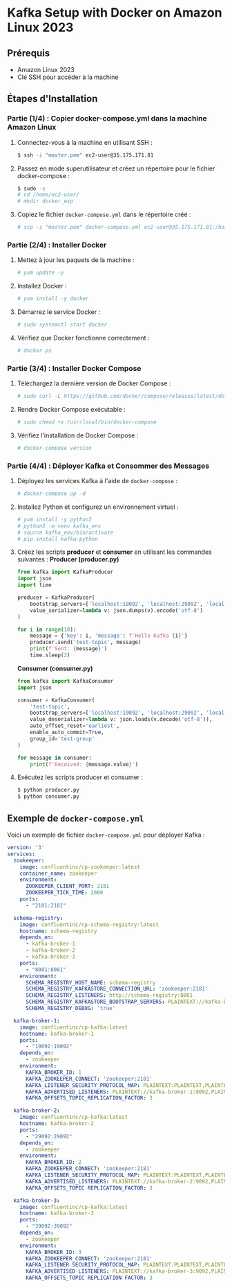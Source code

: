 # Kafka Setup with Docker on Amazon Linux 2023

## Prérequis
- Amazon Linux 2023
- Clé SSH pour accéder à la machine

## Étapes d'Installation

### **Partie (1/4) : Copier docker-compose.yml dans la machine Amazon Linux**
1. Connectez-vous à la machine en utilisant SSH :
   ```bash
   $ ssh -i "master.pem" ec2-user@35.175.171.81
   ```

2. Passez en mode superutilisateur et créez un répertoire pour le fichier docker-compose :
   ```bash
   $ sudo -s
   # cd /home/ec2-user/
   # mkdir docker_exp
   ```

3. Copiez le fichier `docker-compose.yml` dans le répertoire créé :
   ```bash
   # scp -i "master.pem" docker-compose.yml ec2-user@35.175.171.81:/home/ec2-user/docker_exp
   ```

### **Partie (2/4) : Installer Docker**
1. Mettez à jour les paquets de la machine :
   ```bash
   # yum update -y
   ```
   
2. Installez Docker :
   ```bash
   # yum install -y docker
   ```
   
3. Démarrez le service Docker :
   ```bash
   # sudo systemctl start docker
   ```
   
4. Vérifiez que Docker fonctionne correctement :
   ```bash
   # docker ps
   ```

### **Partie (3/4) : Installer Docker Compose**
1. Téléchargez la dernière version de Docker Compose :
   ```bash
   # sudo curl -L https://github.com/docker/compose/releases/latest/download/docker-compose-$(uname -s)-$(uname -m) -o /usr/local/bin/docker-compose
   ```
   
2. Rendre Docker Compose exécutable :
   ```bash
   # sudo chmod +x /usr/local/bin/docker-compose
   ```
   
3. Vérifiez l'installation de Docker Compose :
   ```bash
   # docker-compose version
   ```

### **Partie (4/4) : Déployer Kafka et Consommer des Messages**
1. Déployez les services Kafka à l'aide de `docker-compose` :
   ```bash
   # docker-compose up -d
   ```

2. Installez Python et configurez un environnement virtuel :
   ```bash
   # yum install -y python3
   # python3 -m venv kafka_env
   # source kafka_env/bin/activate
   # pip install kafka-python
   ```
   
3. Créez les scripts **producer** et **consumer** en utilisant les commandes suivantes :
   **Producer (producer.py)**
   ```python
   from kafka import KafkaProducer
   import json
   import time

   producer = KafkaProducer(
       bootstrap_servers=['localhost:19092', 'localhost:29092', 'localhost:39092'],
       value_serializer=lambda v: json.dumps(v).encode('utf-8')
   )

   for i in range(10):
       message = {'key': i, 'message': f'Hello Kafka {i}'}
       producer.send('test-topic', message)
       print(f'Sent: {message}')
       time.sleep(2)
   ```

   **Consumer (consumer.py)**
   ```python
   from kafka import KafkaConsumer
   import json

   consumer = KafkaConsumer(
       'test-topic',
       bootstrap_servers=['localhost:19092', 'localhost:29092', 'localhost:39092'],
       value_deserializer=lambda v: json.loads(v.decode('utf-8')),
       auto_offset_reset='earliest',
       enable_auto_commit=True,
       group_id='test-group'
   )

   for message in consumer:
       print(f'Received: {message.value}')
   ```
   
4. Exécutez les scripts producer et consumer :
   ```bash
   $ python producer.py
   $ python consumer.py
   ```

## Exemple de `docker-compose.yml`
Voici un exemple de fichier `docker-compose.yml` pour déployer Kafka :
```yaml
version: '3'
services:
  zookeeper:
    image: confluentinc/cp-zookeeper:latest
    container_name: zookeeper
    environment:
      ZOOKEEPER_CLIENT_PORT: 2181
      ZOOKEEPER_TICK_TIME: 2000
    ports:
      - "2181:2181"

  schema-registry:
    image: confluentinc/cp-schema-registry:latest
    hostname: schema-registry
    depends_on:
      - kafka-broker-1
      - kafka-broker-2
      - kafka-broker-3
    ports:
      - "8081:8081"
    environment:
      SCHEMA_REGISTRY_HOST_NAME: schema-registry
      SCHEMA_REGISTRY_KAFKASTORE_CONNECTION_URL: 'zookeeper:2181'
      SCHEMA_REGISTRY_LISTENERS: http://schema-registry:8081
      SCHEMA_REGISTRY_KAFKASTORE_BOOTSTRAP_SERVERS: PLAINTEXT://kafka-broker-2:9092,PLAINTEXT_INTERNAL://localhost:29092
      SCHEMA_REGISTRY_DEBUG: 'true'

  kafka-broker-1:
    image: confluentinc/cp-kafka:latest
    hostname: kafka-broker-1
    ports:
      - "19092:19092"
    depends_on:
      - zookeeper
    environment:
      KAFKA_BROKER_ID: 1
      KAFKA_ZOOKEEPER_CONNECT: 'zookeeper:2181'
      KAFKA_LISTENER_SECURITY_PROTOCOL_MAP: PLAINTEXT:PLAINTEXT,PLAINTEXT_INTERNAL:PLAINTEXT
      KAFKA_ADVERTISED_LISTENERS: PLAINTEXT://kafka-broker-1:9092,PLAINTEXT_INTERNAL://localhost:19092
      KAFKA_OFFSETS_TOPIC_REPLICATION_FACTOR: 3

  kafka-broker-2:
    image: confluentinc/cp-kafka:latest
    hostname: kafka-broker-2
    ports:
      - "29092:29092"
    depends_on:
      - zookeeper
    environment:
      KAFKA_BROKER_ID: 2
      KAFKA_ZOOKEEPER_CONNECT: 'zookeeper:2181'
      KAFKA_LISTENER_SECURITY_PROTOCOL_MAP: PLAINTEXT:PLAINTEXT,PLAINTEXT_INTERNAL:PLAINTEXT
      KAFKA_ADVERTISED_LISTENERS: PLAINTEXT://kafka-broker-2:9092,PLAINTEXT_INTERNAL://localhost:29092
      KAFKA_OFFSETS_TOPIC REPLICATION_FACTOR: 3

  kafka-broker-3:
    image: confluentinc/cp-kafka:latest
    hostname: kafka-broker-3
    ports:
      - "39092:39092"
    depends_on:
      - zookeeper
    environment:
      KAFKA_BROKER_ID: 3
      KAFKA_ZOOKEEPER_CONNECT: 'zookeeper:2181'
      KAFKA_LISTENER SECURITY_PROTOCOL_MAP: PLAINTEXT:PLAINTEXT,PLAINTEXT_INTERNAL:PLAINTEXT
      KAFKA_ADVERTISED LISTENERS: PLAINTEXT://kafka-broker-3:9092,PLAINTEXT_INTERNAL://localhost:39092
      KAFKA_OFFSETS_TOPIC REPLICATION FACTOR: 3
```
